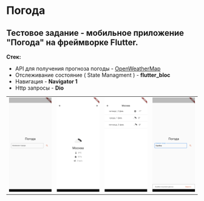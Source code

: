 # Погода

## Тестовое задание - мобильное приложение "Погода" на фреймворке Flutter.

**Стек:**
* API для получения прогноза погоды - [OpenWeatherMap](https://openweathermap.org/api)
* Отслеживание состояние ( State Managment ) - **flutter_bloc**
* Навигация - **Navigator 1**
* Http запросы - **Dio**

|||||
|:-:|:-:|:-:|:-:|
|![search](https://github.com/NikitaShlyakhtin/Weather/blob/master/assets/search.png)|![today](https://github.com/NikitaShlyakhtin/Weather/blob/master/assets/today.png)|![forecast](https://github.com/NikitaShlyakhtin/Weather/blob/master/assets/forecast.png)|![failure](https://github.com/NikitaShlyakhtin/Weather/blob/master/assets/failure.png)



